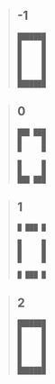 > ## -1
> ```
> ███████ 
> █     █
> █     █
> █     █
> █     █
> █     █
> ███████
> ```

> ## 0
> ```
> ███ ███
> █     █
> █     █
>        
> █     █
> █     █
> ███ ███
> ```

> ## 1
> ```
>█ ███ █
>       
>█     █
>█     █
>█     █
>       
>█ ███ █
> ```

> ## 2
> ```
>███████
>█     █
>█     █
>█     █
>█     █
>█     █
>███████
> ```